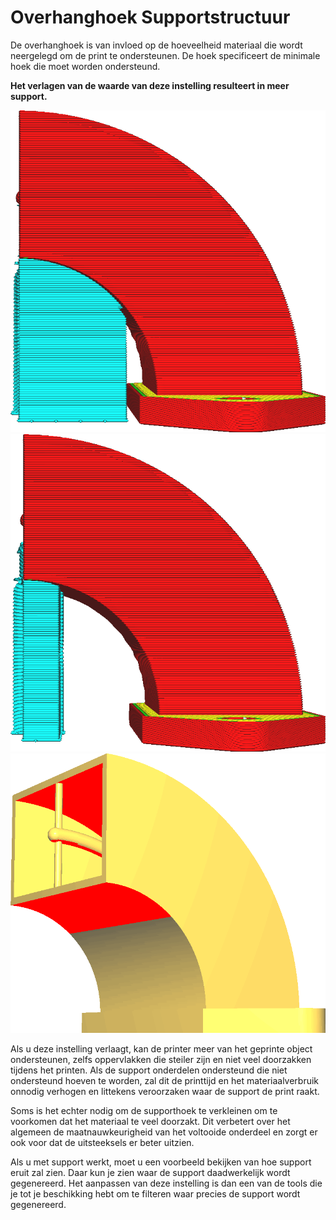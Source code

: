 Overhanghoek Supportstructuur
====
De overhanghoek is van invloed op de hoeveelheid materiaal die wordt neergelegd om de print te ondersteunen. De hoek specificeert de minimale hoek die moet worden ondersteund.

**Het verlagen van de waarde van deze instelling resulteert in meer support.**

<!--screenshot {
"image_path": "support_angle_low.png",
"modellen": [{"script": "duct.scad"}],
"camerapositie": [136, 10, 10],
"camera_lookat": [0, 10, 10],
"instellingen": {
    "support_enable": waar,
    "support_join_distance": 0.1,
    "support_angle": 40
},
"kleuren": 64
}-->
<!--screenshot {
"image_path": "support_angle_high.png",
"modellen": [{"script": "duct.scad"}],
"camerapositie": [136, 10, 10],
"camera_lookat": [0, 10, 10],
"instellingen": {
    "support_enable": waar,
    "support_join_distance": 0.1,
    "support_angle": 75
},
"kleuren": 64
}-->
<!--screenshot {
"image_path": "support_angle_prepare_mode.png",
"modellen": [{"script": "duct.scad"}],
"camerapositie": [113, 77, 0],
"laag": -1
}-->
![Een lage overhanghoek zorgt voor meer support](../../../articles/images/support_angle_low.png)
![Een hoge overhanghoek zorgt voor minder support](../../../articles/images/support_angle_high.png)
![De ondersteunde gebieden worden in rood weergegeven](../../../articles/images/support_angle_prepare_mode.png)

Als u deze instelling verlaagt, kan de printer meer van het geprinte object ondersteunen, zelfs oppervlakken die steiler zijn en niet veel doorzakken tijdens het printen. Als de support onderdelen ondersteund die niet ondersteund hoeven te worden, zal dit de printtijd en het materiaalverbruik onnodig verhogen en littekens veroorzaken waar de support de print raakt.

Soms is het echter nodig om de supporthoek te verkleinen om te voorkomen dat het materiaal te veel doorzakt. Dit verbetert over het algemeen de maatnauwkeurigheid van het voltooide onderdeel en zorgt er ook voor dat de uitsteeksels er beter uitzien.

Als u met support werkt, moet u een voorbeeld bekijken van hoe support eruit zal zien. Daar kun je zien waar de support daadwerkelijk wordt gegenereerd. Het aanpassen van deze instelling is dan een van de tools die je tot je beschikking hebt om te filteren waar precies de support wordt gegenereerd.